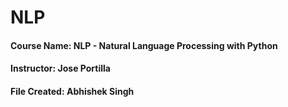 # NLP
#### Course Name: NLP - Natural Language Processing with Python
#### Instructor: Jose Portilla
#### File Created: Abhishek Singh
